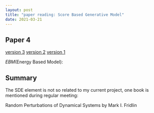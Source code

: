 ```yaml
---
layout: post
title: "paper reading: Score Based Generative Model"
date: 2021-03-21
---
```


## Paper 4
[version 3](https://openreview.net/forum?id=PxTIG12RRHS)
[version 2](https://arxiv.org/abs/1905.07088)
[version 1](https://papers.nips.cc/paper/2019/file/3001ef257407d5a371a96dcd947c7d93-Paper.pdf)

*EBM*(Energy Based Model): <br>



## Summary

The SDE element is not so related to my current project, one book is mentioned during regular meeting:

Random Perturbations of Dynamical Systems by Mark I. Fridlin

